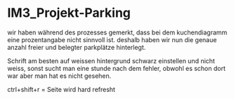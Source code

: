 # IM3_Projekt-Parking
wir haben während des prozesses gemerkt, dass bei dem kuchendiagramm eine prozentangabe nicht sinnvoll ist. deshalb haben wir nun die genaue anzahl freier und belegter parkplätze hinterlegt.

Schrift am besten auf weissen hintergrund schwarz einstellen und nicht weiss, sonst sucht man eine stunde nach dem fehler, obwohl es schon dort war aber man hat es nicht gesehen.

ctrl+shift+r = Seite wird hard refresht


